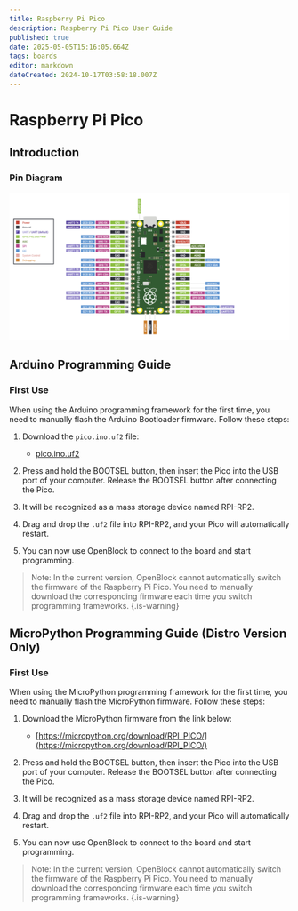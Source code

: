 ```yaml
---
title: Raspberry Pi Pico
description: Raspberry Pi Pico User Guide
published: true
date: 2025-05-05T15:16:05.664Z
tags: boards
editor: markdown
dateCreated: 2024-10-17T03:58:18.007Z
---
```


# Raspberry Pi Pico

## Introduction

### Pin Diagram

![pico-pinout.png](/general-hardware-guidelines/boards/raspberry-pi-pico/pico-pinout.png)

## Arduino Programming Guide

### First Use

When using the Arduino programming framework for the first time, you need to manually flash the Arduino Bootloader firmware. Follow these steps:

1. Download the `pico.ino.uf2` file:

	- [pico.ino.uf2](/general-hardware-guidelines/boards/raspberry-pi-pico/pico.ino.uf2)
  
2. Press and hold the BOOTSEL button, then insert the Pico into the USB port of your computer. Release the BOOTSEL button after connecting the Pico.
3. It will be recognized as a mass storage device named RPI-RP2.
4. Drag and drop the `.uf2` file into RPI-RP2, and your Pico will automatically restart.
5. You can now use OpenBlock to connect to the board and start programming.

> Note: In the current version, OpenBlock cannot automatically switch the firmware of the Raspberry Pi Pico. You need to manually download the corresponding firmware each time you switch programming frameworks.
{.is-warning}

## MicroPython Programming Guide (Distro Version Only)

### First Use

When using the MicroPython programming framework for the first time, you need to manually flash the MicroPython firmware. Follow these steps:

1. Download the MicroPython firmware from the link below:

	- [https://micropython.org/download/RPI_PICO/](https://micropython.org/download/RPI_PICO/)
  
2. Press and hold the BOOTSEL button, then insert the Pico into the USB port of your computer. Release the BOOTSEL button after connecting the Pico.
3. It will be recognized as a mass storage device named RPI-RP2.
4. Drag and drop the `.uf2` file into RPI-RP2, and your Pico will automatically restart.
5. You can now use OpenBlock to connect to the board and start programming.

> Note: In the current version, OpenBlock cannot automatically switch the firmware of the Raspberry Pi Pico. You need to manually download the corresponding firmware each time you switch programming frameworks.
{.is-warning}